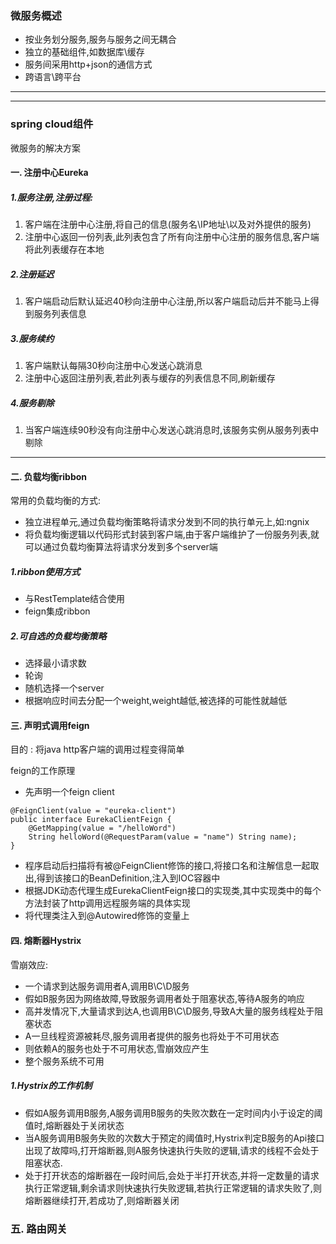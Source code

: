 ### 微服务概述
- 按业务划分服务,服务与服务之间无耦合
- 独立的基础组件,如数据库\缓存
- 服务间采用http+json的通信方式
- 跨语言\跨平台
---
---

### spring cloud组件
微服务的解决方案

#### 一. 注册中心Eureka

##### 1.服务注册,注册过程:
1. 客户端在注册中心注册,将自己的信息(服务名\IP地址\以及对外提供的服务)
2. 注册中心返回一份列表,此列表包含了所有向注册中心注册的服务信息,客户端将此列表缓存在本地

##### 2.注册延迟
1. 客户端启动后默认延迟40秒向注册中心注册,所以客户端启动后并不能马上得到服务列表信息

##### 3.服务续约
1. 客户端默认每隔30秒向注册中心发送心跳消息
2. 注册中心返回注册列表,若此列表与缓存的列表信息不同,刷新缓存

##### 4.服务剔除
1. 当客户端连续90秒没有向注册中心发送心跳消息时,该服务实例从服务列表中剔除
---
#### 二. 负载均衡ribbon
常用的负载均衡的方式:
- 独立进程单元,通过负载均衡策略将请求分发到不同的执行单元上,如:ngnix
- 将负载均衡逻辑以代码形式封装到客户端,由于客户端维护了一份服务列表,就可以通过负载均衡算法将请求分发到多个server端
##### 1.ribbon使用方式
- 与RestTemplate结合使用
- feign集成ribbon
##### 2.可自选的负载均衡策略
- 选择最小请求数
- 轮询
- 随机选择一个server
- 根据响应时间去分配一个weight,weight越低,被选择的可能性就越低

#### 三. 声明式调用feign     
目的 : 将java http客户端的调用过程变得简单

feign的工作原理
- 先声明一个feign client
```
@FeignClient(value = "eureka-client")
public interface EurekaClientFeign {
    @GetMapping(value = "/helloWord")
    String helloWord(@RequestParam(value = "name") String name);
}
```
- 程序启动后扫描将有被@FeignClient修饰的接口,将接口名和注解信息一起取出,得到该接口的BeanDefinition,注入到IOC容器中
- 根据JDK动态代理生成EurekaClientFeign接口的实现类,其中实现类中的每个方法封装了http调用远程服务端的具体实现
- 将代理类注入到@Autowired修饰的变量上

#### 四. 熔断器Hystrix
雪崩效应:
- 一个请求到达服务调用者A,调用B\C\D服务
- 假如B服务因为网络故障,导致服务调用者处于阻塞状态,等待A服务的响应
- 高并发情况下,大量请求到达A,也调用B\C\D服务,导致A大量的服务线程处于阻塞状态
- A一旦线程资源被耗尽,服务调用者提供的服务也将处于不可用状态
- 则依赖A的服务也处于不可用状态,雪崩效应产生
- 整个服务系统不可用

##### 1.Hystrix的工作机制
- 假如A服务调用B服务,A服务调用B服务的失败次数在一定时间内小于设定的阈值时,熔断器处于关闭状态
- 当A服务调用B服务失败的次数大于预定的阈值时,Hystrix判定B服务的Api接口出现了故障吗,打开熔断器,则A服务快速执行失败的逻辑,请求的线程不会处于阻塞状态.
- 处于打开状态的熔断器在一段时间后,会处于半打开状态,并将一定数量的请求执行正常逻辑,剩余请求则快速执行失败逻辑,若执行正常逻辑的请求失败了,则熔断器继续打开,若成功了,则熔断器关闭 

### 五. 路由网关







